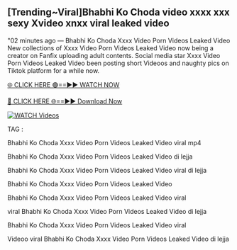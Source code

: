## [Trending~Viral]Bhabhi Ko Choda video xxxx xxx sexy Xvideo xnxx viral leaked video


"02 minutes ago —  Bhabhi Ko Choda Xxxx Video Porn Videos Leaked Video New collections of   Xxxx Video Porn Videos Leaked Video now being a creator on Fanfix uploading adult contents. Social media star   Xxxx Video Porn Videos Leaked Video been posting short Videoos and naughty pics on Tiktok platform for a while now.


[🌐 CLICK HERE 🟢==►► WATCH NOW](https://ultra-bulletin.blogspot.com/p/ultra-bulletin-23.html)

[🔴 CLICK HERE 🌐==►► Download Now](https://ultra-bulletin.blogspot.com/p/ultra-bulletin-23.html)

[![WATCH Videos](https://i.imgur.com/dJHk4Zq.gif)](https://ultra-bulletin.blogspot.com/p/ultra-bulletin-23.html)


TAG :

Bhabhi Ko Choda Xxxx Video Porn Videos Leaked Video viral mp4

Bhabhi Ko Choda Xxxx Video Porn Videos Leaked Video di lejja

Bhabhi Ko Choda Xxxx Video Porn Videos Leaked Video viral di lejja

Bhabhi Ko Choda Xxxx Video Porn Videos Leaked Video

Bhabhi Ko Choda Xxxx Video Porn Videos Leaked Video viral

viral Bhabhi Ko Choda Xxxx Video Porn Videos Leaked Video di lejja

Bhabhi Ko Choda Xxxx Video Porn Videos Leaked Video viral

Videoo viral Bhabhi Ko Choda Xxxx Video Porn Videos Leaked Video di lejja
